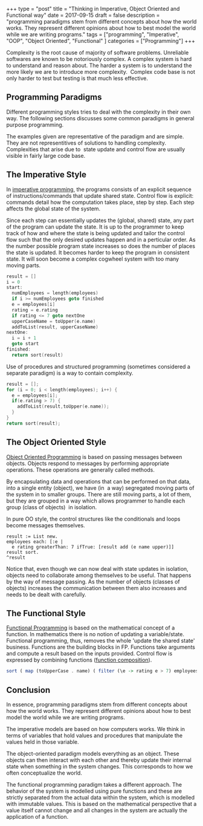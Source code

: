 +++
type = "post"
title = "Thinking in Imperative, Object Oriented and Functional way"
date = 2017-09-15
draft = false
description = "programming paradigms stem from different concepts about how the world works. They represent different opinions about how to best model the world while we are writing programs."
tags = ["programming", "Imperative", "OOP", "Object Oriented", "Functional" ]
categories = ["Programming"]
+++

Complexity is the root cause of majority of software problems. Unreliable softwares are known to be notoriously complex. A complex system is hard to understand and reason about. The harder a system is to understand the more likely we are to introduce more complexity.  Complex code base is not only harder to test but testing is that much less effective.

## Programming Paradigms

Different programming styles tries to deal with the complexity in their own way. The following sections discusses some common paradigms in general purpose programming.

The examples given are representative of the paradigm and are simple. They are not representitives of solutions to handling complexity. Complexities that arise due to  state update and control flow are usually visible in fairly large code base.

## The Imperative Style

In [imperative programming](https://en.wikipedia.org/wiki/Imperative_programming), the programs consists of an explicit sequence of instructions/commands that update shared state. Control flow is explicit: commands detail how the computation takes place, step by step. Each step affects the global state of the system.

Since each step can essentially updates the (global, shared) state, any part of the program can update the state. It is up to the programmer to keep track of how and where the state is being updated and tailor the control flow such that the only desired updates happen and in a perticular order. As the number possible program state increases so does the number of places the state is updated. It becomes harder to keep the program in consistent state. It will soon become a complex cogwheel system with too many moving parts.

```C
result = []
i = 0
start:
  numEmployees = length(employees)
  if i >= numEmployees goto finished
  e = employees[i]
  rating = e.rating
  if rating <= 7 goto nextOne
  upperCaseName = toUpper(e.name)
  addToList(result, upperCaseName)
nextOne:
  i = i + 1
  goto start
finished:
  return sort(result)
```

Use of procedures and structured programming (sometimes considered a separate paradigm) is a way to contain complexity.

```C
result = [];
for (i = 0; i < length(employees); i++) {
  e = employees[i];
  if(e.rating > 7) {
    addToList(result,toUpper(e.name));
  }
}
return sort(result);
```

## The Object Oriented Style

[Object Oriented Programming](https://en.wikipedia.org/wiki/Object-oriented_programming) is based on passing messages between objects. Objects respond to messages by performing appropriate operations. These operations are generally called methods.

By encapsulating data and operations that can be performed on that data, into a single entity (object), we have (in  a way) segregated moving parts of the system in to smaller groups. There are still moving parts, a lot of them, but they are grouped in a way which allows programmer to handle each group (class of objects)  in isolation.

In pure OO style, the control structures like the conditionals and loops become messages themselves.


```Smalltalk
result := List new.
employees each: [:e |
  e rating greaterThan: 7 ifTrue: [result add (e name upper)]]
result sort.
^result
```


Notice that, even though we can now deal with state updates in isolation, objects need to collaborate among themselves to be useful. That happens by the way of message passing. As the number of objects (classes of objects) increases the communication between them also increases and needs to be dealt with carefully.

## The Functional Style

[Functional Programming](https://en.wikipedia.org/wiki/Functional_programming) is based on the mathematical concept of a function. In mathematics there is no notion of updating a variable/state. Functional programming, thus, removes the whole 'update the shared state' business. Functions are the building blocks in FP. Functions take arguments and compute a result based on the inputs provided. Control flow is expressed by combining functions ([function composition](https://en.wikipedia.org/wiki/Function_composition)).

```Haskell
sort ( map (toUpperCase . name) ( filter (\e -> rating e > 7) employees))
```

## Conclusion
In essence, programming paradigms stem from different concepts about how the world works. They represent different opinions about how to best model the world while we are writing programs.

The imperative models are based on how computers works. We think in terms of variables that hold values and procedures that manipulate the values held in those variable.

The object-oriented paradigm models everything as an object. These objects can then interact with each other and thereby update their internal state when something in the system changes. This corresponds to how we often conceptualize the world.

The functional programming paradigm takes a different approach. The behavior of the system is modelled using pure functions and these are strictly separated from the actual data within the system, which is modelled with immutable values. This is based on the mathematical perspective that a value itself cannot change and all changes in the system are actually the application of a function.
